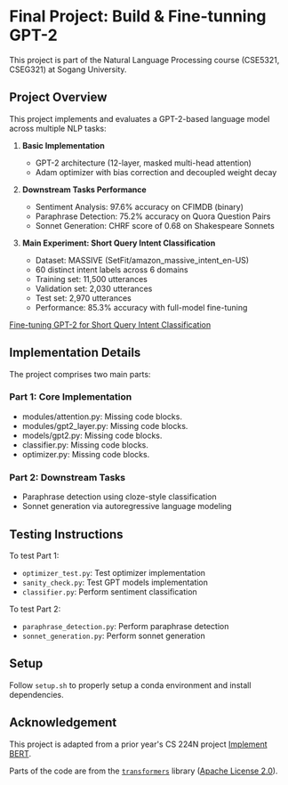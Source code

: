 # Final Project: Build & Fine-tunning GPT-2

This project is part of the Natural Language Processing course (CSE5321, CSEG321) at Sogang University.

## Project Overview

This project implements and evaluates a GPT-2-based language model across multiple NLP tasks:

1. **Basic Implementation**
   - GPT-2 architecture (12-layer, masked multi-head attention)
   - Adam optimizer with bias correction and decoupled weight decay

2. **Downstream Tasks Performance**
   - Sentiment Analysis: 97.6% accuracy on CFIMDB (binary)
   - Paraphrase Detection: 75.2% accuracy on Quora Question Pairs
   - Sonnet Generation: CHRF score of 0.68 on Shakespeare Sonnets

3. **Main Experiment: Short Query Intent Classification**
   - Dataset: MASSIVE (SetFit/amazon_massive_intent_en-US)
   - 60 distinct intent labels across 6 domains
   - Training set: 11,500 utterances
   - Validation set: 2,030 utterances
   - Test set: 2,970 utterances
   - Performance: 85.3% accuracy with full-model fine-tuning

[Fine-tuning GPT-2 for Short Query Intent Classification](report/report.pdf)

## Implementation Details

The project comprises two main parts:

### Part 1: Core Implementation
* modules/attention.py: Missing code blocks.
* modules/gpt2_layer.py: Missing code blocks.
* models/gpt2.py: Missing code blocks.
* classifier.py: Missing code blocks.
* optimizer.py: Missing code blocks.

### Part 2: Downstream Tasks
* Paraphrase detection using cloze-style classification
* Sonnet generation via autoregressive language modeling

## Testing Instructions

To test Part 1:
* `optimizer_test.py`: Test optimizer implementation
* `sanity_check.py`: Test GPT models implementation
* `classifier.py`: Perform sentiment classification

To test Part 2:
* `paraphrase_detection.py`: Perform paraphrase detection
* `sonnet_generation.py`: Perform sonnet generation

## Setup

Follow `setup.sh` to properly setup a conda environment and install dependencies.

## Acknowledgement

This project is adapted from a prior year's CS 224N project [Implement BERT](https://web.stanford.edu/class/archive/cs/cs224n/cs224n.1246/project/default-final-project-handout-minbert-spr2024-updated.pdf).

Parts of the code are from the [`transformers`](https://github.com/huggingface/transformers) library ([Apache License 2.0](./LICENSE)).